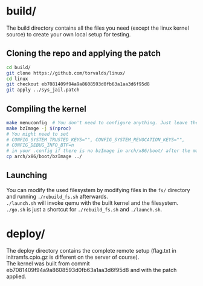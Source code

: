 # build/
The build directory contains all the files you need (except the linux kernel source) to create your own local setup for testing.  

## Cloning the repo and applying the patch

```bash
cd build/
git clone https://github.com/torvalds/linux/
cd linux
git checkout eb7081409f94a9a8608593d0fb63a1aa3d6f95d8
git apply ../sys_jail.patch
```

## Compiling the kernel

```bash
make menuconfig  # You don't need to configure anything. Just leave the default there and exit. This should create a .config file.
make bzImage -j $(nproc)
# You might need to set 
# CONFIG_SYSTEM_TRUSTED_KEYS="", CONFIG_SYSTEM_REVOCATION_KEYS="",  
# CONFIG_DEBUG_INFO_BTF=n
# in your .config if there is no bzImage in arch/x86/boot/ after the make and rerun the command above.
cp arch/x86/boot/bzImage ../
```

## Launching
You can modify the used filesystem by modifying files in the ``fs/`` directory and running ``./rebuild_fs.sh`` afterwards.  
``./launch.sh`` will invoke qemu with the built kernel and the filesystem.  
``./go.sh`` is just a shortcut for ``./rebuild_fs.sh`` and ``./launch.sh``.


# deploy/
The deploy directory contains the complete remote setup (flag.txt in initramfs.cpio.gz is different on the server of course).  
The kernel was built from commit eb7081409f94a9a8608593d0fb63a1aa3d6f95d8 and with the patch applied.

